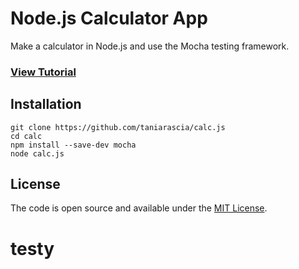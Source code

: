 # Node.js Calculator App

Make a calculator in Node.js and use the Mocha testing framework.

### [View Tutorial](https://www.taniarascia.com/unit-testing-in-javascript/)

## Installation

```
git clone https://github.com/taniarascia/calc.js
cd calc
npm install --save-dev mocha
node calc.js
```

## License

The code is open source and available under the [MIT License](LICENSE).
# testy

